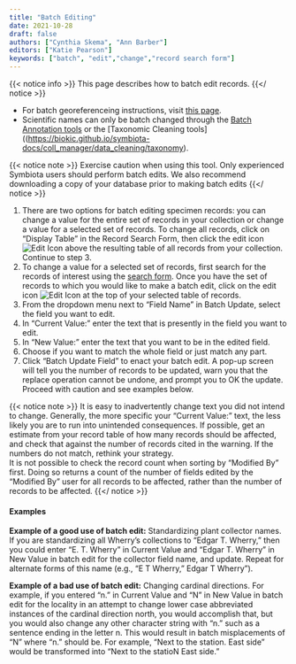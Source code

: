 ```yaml
---
title: "Batch Editing"
date: 2021-10-28
draft: false
authors: ["Cynthia Skema", "Ann Barber"]
editors: ["Katie Pearson"]
keywords: ["batch", "edit","change","record search form"]
---
```


{{< notice info >}}
 This page describes how to batch edit records.
{{</ notice >}}

* For batch georeferenceing instructions, visit [this page](https://biokic.github.io/symbiota-docs/editor/georeference/batch/).
* Scientific names can only be batch changed through the [Batch Annotation tools]((https://biokic.github.io/symbiota-docs/editor/edit/annotations/)) or the [Taxonomic Cleaning tools]((https://biokic.github.io/symbiota-docs/coll_manager/data_cleaning/taxonomy).

{{< notice note >}}
 Exercise caution when using this tool. Only experienced Symbiota users should perform batch edits. We also recommend downloading a copy of your database prior to making batch edits
{{</ notice >}}

1. There are two options for batch editing specimen records: you can change a value for the entire set of records in your collection or change a value for a selected set of records. To change all records, click on “Display Table” in the Record Search Form, then click the edit icon ![Edit Icon](/symbiota-docs/images/editplus.png) above the resulting table of all records from your collection. Continue to step 3.
2. To change a value for a selected set of records, first search for the records of interest using the [search form](https://biokic.github.io/symbiota-docs/editor/edit/). Once you have the set of records to which you would like to make a batch edit, click on the edit icon ![Edit Icon](/symbiota-docs/images/editplus.png) at the top of your selected table of records.
3. From the dropdown menu next to “Field Name” in Batch Update, select the field you want to edit.
4. In “Current Value:” enter the text that is presently in the field you want to edit.
5. In “New Value:” enter the text that you want to be in the edited field.
6. Choose if you want to match the whole field or just match any part.
7. Click “Batch Update Field” to enact your batch edit. A pop-up screen will tell you the number of records to be updated, warn you that the replace operation cannot be undone, and prompt you to OK the update. Proceed with caution and see examples below.

{{< notice note >}}
It is easy to inadvertently change text you did not intend to change. Generally, the more specific your “Current Value:” text, the less likely you are to run into unintended consequences. If possible, get an estimate from your record table of how many records should be affected, and check that against the number of records cited in the warning. If the numbers do not match, rethink your strategy.<br>
It is not possible to check the record count when sorting by “Modified By” first. Doing so returns a count of the number of fields edited by the “Modified By” user for all records to be affected, rather than the number of records to be affected.
{{</ notice >}}

#### Examples

**Example of a good use of batch edit:** Standardizing plant collector names. If you are standardizing all Wherry’s collections to “Edgar T. Wherry,” then you could enter “E. T. Wherry” in Current Value and “Edgar T. Wherry” in New Value in batch edit for the collector field name, and update. Repeat for alternate forms of this name (e.g., “E T Wherry,” Edgar T Wherry”).

**Example of a bad use of batch edit:** Changing cardinal directions. For example, if you entered “n.” in Current Value and “N” in New Value in batch edit for the locality in an attempt to change lower case abbreviated instances of the cardinal direction north, you would accomplish that, but you would also change any other character string with “n.” such as a sentence ending in the letter n. This would result in batch misplacements of “N” where “n.” should be. For example, “Next to the station. East side” would be transformed into “Next to the statioN East side.”
